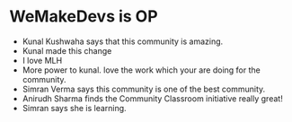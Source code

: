 # WeMakeDevs is OP

- Kunal Kushwaha says that this community is amazing.
- Kunal made this change
- I love MLH
- More power to kunal. love the work which your are doing for the community.
- Simran Verma says this community is one of the best community.
- Anirudh Sharma finds the Community Classroom initiative really great!
- Simran says she is learning.
